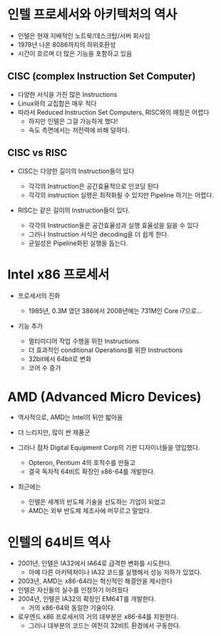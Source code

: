 # 인텔 프로세서와 아키텍처의 역사

- 인텔은 현재 지배적인 노트북/데스크탑/서버 회사임
- 1978년 나온 8086까지의 하위호환성
- 시간이 흐르며 더 많은 기능을 포함하고 있음

## CISC (complex Instruction Set Computer)
- 다양한 서식을 가진 많은 Instructions
- Linux와의 교집합은 매우 적다
- 따라서 Reduced Instruction Set Computers, RISC와의 매칭은 어렵다
	- 하지만 인텔은 그걸 가능하게 했다!
	- 속도 측면에서는 저전력에 비해 덜하다.

## CISC vs RISC

- CISC는 다양한 길이의 Instruction들이 있다
	- 각각의 Instruction은 공간효율적으로 인코딩 된다
	- 각각의 instruction 실행은 최적화될 수 있지만 Pipeline 하기는 어렵다.

- RISC는 같은 길이의 Instruction들이 있다.
	- 각각의 Instruction들은 공간효율성과 실행 효율성을 잃을 수 있다
	- 그러나 Instruction 서식은 decoding을 더 쉽게 한다.
	- 균일성은 Pipeline화된 실행을 돕는다.

# Intel x86 프로세서

- 프로세서의 진화
	- 1985년, 0.3M 였던 386에서 2008년에는 731M인 Core i7으로...

- 기능 추가
	- 멀티미디어 작업 수행을 위한 Instructions
	- 더 효과적인 conditional Operations를 위한 Instructions
	- 32bit에서 64bit로 변화
	- 코어 수 증가

# AMD (Advanced Micro Devices)

- 역사적으로, AMD는 Intel의 뒤만 밟아옴
- 더 느리지만, 많이 싼 제품군

- 그러나 점차 Digital Equipment Corp의 기판 디자이너들을 영입했다.
	- Opteron, Pentium 4의 호적수를 만들고
	- 결국 독자적 64비트 확장인 x86-64를 개발한다.

- 최근에는
	- 인텔은 세계의 반도체 기술을 선도하는 기업이 되었고
	- AMD는 외부 반도체 제조사에 머무르고 말았다.

# 인텔의 64비트 역사

- 2001년, 인텔은 IA32에서 IA64로 급격한 변화를 시도한다.
	- 아예 다른 아키텍처이나 IA32 코드를 실행해서 성능 저하가 있었다.
- 2003년, AMD는 x86-64라는 혁신적인 해결안을 제시한다
- 인텔은 자신들의 실수를 인정하기 어려웠다
- 2004년, 인텔은 IA32의 확장인 EM64T를 개발한다.
	- 거의 x86-64와 동일한 기술이다.
- 로우엔드 x86 프로세서의 거의 대부분은 x86-64를 지원한다.
	- 그러나 대부분의 코드는 여전히 32비트 환경에서 구동한다.
